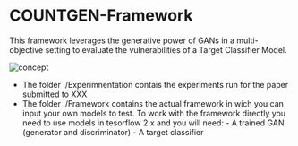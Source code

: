 # COUNTGEN-Framework
This framework leverages the generative power of GANs in a multi-objective setting to evaluate the vulnerabilities of a Target Classifier Model.

![concept](https://user-images.githubusercontent.com/56148320/136329285-4e5892eb-11a2-435c-9796-2e80925a8317.JPG)

- The folder ./Experimnentation contais the experiments run for the paper submitted to XXX
- The folder ./Framework contains the actual framework in wich you can input your own models to test.
      To work with the framework directly you need to use models in tesorflow 2.x and you will need:
          - A trained GAN (generator and discriminator)
          - A target classifier
